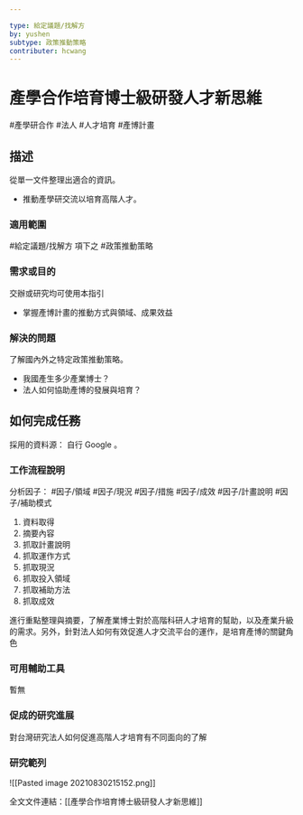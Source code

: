 ```yaml
---

type: 給定議題/找解方
by: yushen
subtype: 政策推動策略
contributer: hcwang
---
```

           

# 產學合作培育博士級研發人才新思維
#產學研合作 #法人 #人才培育 #產博計畫

## 描述
從單一文件整理出適合的資訊。
- 推動產學研交流以培育高階人才。

### 適用範圍
#給定議題/找解方  項下之 #政策推動策略 

### 需求或目的
交辦或研究均可使用本指引
- 掌握產博計畫的推動方式與領域、成果效益

### 解決的問題
了解國內外之特定政策推動策略。

- 我國產生多少產業博士？
- 法人如何協助產博的發展與培育？

## 如何完成任務
採用的資料源： 自行 Google 。

### 工作流程說明
分析因子： #因子/領域 #因子/現況 #因子/措施  #因子/成效 #因子/計畫說明 #因子/補助模式

1. 資料取得
2. 摘要內容
3. 抓取計畫說明
4. 抓取運作方式
5. 抓取現況
6. 抓取投入領域
7. 抓取補助方法
8. 抓取成效
 
進行重點整理與摘要，了解產業博士對於高階科研人才培育的幫助，以及產業升級的需求。另外，針對法人如何有效促進人才交流平台的運作，是培育產博的關鍵角色

### 可用輔助工具
暫無

### 促成的研究進展
對台灣研究法人如何促進高階人才培育有不同面向的了解

### 研究範列
![[Pasted image 20210830215152.png]]

全文文件連結：[[產學合作培育博士級研發人才新思維]]